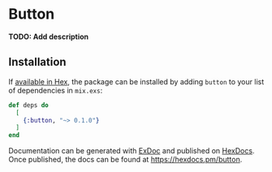 # Button

**TODO: Add description**

## Installation

If [available in Hex](https://hex.pm/docs/publish), the package can be installed
by adding `button` to your list of dependencies in `mix.exs`:

```elixir
def deps do
  [
    {:button, "~> 0.1.0"}
  ]
end
```

Documentation can be generated with [ExDoc](https://github.com/elixir-lang/ex_doc)
and published on [HexDocs](https://hexdocs.pm). Once published, the docs can
be found at <https://hexdocs.pm/button>.

